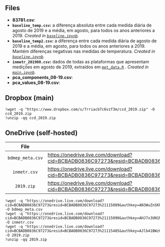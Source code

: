 ## Files

* **83781.csv**: 
* **`baseline_temp.csv`:** a diferença absoluta entre cada medida diária de agosto de 2019 e a média, em agosto, para todos os anos anteriores a 2019. _Created in [`baseline.ipynb`](https://github.com/vitorsr/ccd/blob/master/baseline.ipynb)._
* **`baseline_temp2.csv`:** a diferença entre cada medida diária de agosto de 2019 e a média, em agosto, para todos os anos anteriores a 2019. Mantém diferenças negativas nas medidas de temperatura. _Created in [`baseline.ipynb`](https://github.com/vitorsr/ccd/blob/master/baseline.ipynb)._
* **`inmetr_201908.csv`:** dados de todas as plataformas que apresentam medições em agosto de 2019, extraídos em [`met_data.R`](https://github.com/vitorsr/ccd/blob/master/met_data.R) . _Created in [`main.ipynb`](https://github.com/vitorsr/ccd/blob/master/main.ipynb)._
* **pca_components_08-19.csv**:
* **pca_values_08-19.csv**:

## Dropbox (main)

    !wget -q "https://www.dropbox.com/s/7rriacb7c6vzf3m/ccd_2019.zip" -O ccd_2019.zip
    !unzip -qq ccd_2019.zip

## OneDrive (self-hosted)

| File             | Link |
|:----------------:|------|
| `bdmep_meta.csv` | https://onedrive.live.com/download?cid=BCBADB0836C97273&resid=BCBADB0836C97273%21115089&authkey=AN3WuZnSKh9jgC8 |
| `inmetr.csv`     | https://onedrive.live.com/download?cid=BCBADB0836C97273&resid=BCBADB0836C97273%21115090&authkey=AHJ7x3UN1MzJW1M |
| `2019.zip`       | https://onedrive.live.com/download?cid=BCBADB0836C97273&resid=BCBADB0836C97273%21115485&authkey=AJlb41BWz0YiBd8 |

    !wget -q "https://onedrive.live.com/download?cid=BCBADB0836C97273&resid=BCBADB0836C97273%21115089&authkey=AN3WuZnSKh9jgC8" -O bdmep_meta.csv
    !wget -q "https://onedrive.live.com/download?cid=BCBADB0836C97273&resid=BCBADB0836C97273%21115090&authkey=AHJ7x3UN1MzJW1M" -O inmetr.csv
    !wget -q "https://onedrive.live.com/download?cid=BCBADB0836C97273&resid=BCBADB0836C97273%21115485&authkey=AJlb41BWz0YiBd8" -O 2019.zip
    !unzip -qq 2019.zip
